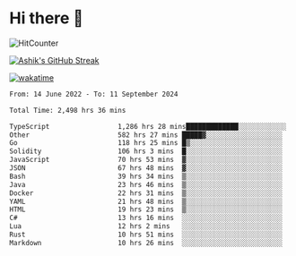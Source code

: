 # Hi there 👋

![HitCounter](https://hits.seeyoufarm.com/api/count/incr/badge.svg?url=https%3A%2F%2Fgithub.com%2Fashrhmn1212%2Fhit-counter)

<!-- ![Contribution Graph](https://github-readme-activity-graph.cyclic.app/graph?username=ashrhmn) -->


<!-- [![Top Langs](https://github-readme-stats.vercel.app/api/top-langs/?username=ashrhmn&layout=compact&theme=synthwave&langs_count=10&card_width=445)](https://github.com/anuraghazra/github-readme-stats) -->

[![Ashik's GitHub Streak](https://github-readme-streak-stats.herokuapp.com/?user=ashrhmn&theme=blood&fire=DD7F1C&background=151515&dates=9f9f9f&border=DD2727)](https://git.io/streak-stats)

<!-- ![Ashik's GitHub stats](https://github-readme-stats.vercel.app/api/?username=ashrhmn&show_icons=true&title_color=fff&icon_color=79ff97&text_color=9f9f9f&bg_color=151515) -->

[![wakatime](https://wakatime.com/badge/user/3df86613-ba63-4631-8e65-0ff18e7becad.svg)](https://wakatime.com/@3df86613-ba63-4631-8e65-0ff18e7becad)

<!--START_SECTION:waka-->

```txt
From: 14 June 2022 - To: 11 September 2024

Total Time: 2,498 hrs 36 mins

TypeScript                 1,286 hrs 28 mins█████████████░░░░░░░░░░░░   51.49 %
Other                      582 hrs 27 mins █████▓░░░░░░░░░░░░░░░░░░░   23.31 %
Go                         118 hrs 25 mins █▒░░░░░░░░░░░░░░░░░░░░░░░   04.74 %
Solidity                   106 hrs 3 mins  █░░░░░░░░░░░░░░░░░░░░░░░░   04.25 %
JavaScript                 70 hrs 53 mins  ▓░░░░░░░░░░░░░░░░░░░░░░░░   02.84 %
JSON                       67 hrs 48 mins  ▓░░░░░░░░░░░░░░░░░░░░░░░░   02.71 %
Bash                       39 hrs 34 mins  ▒░░░░░░░░░░░░░░░░░░░░░░░░   01.58 %
Java                       23 hrs 46 mins  ▒░░░░░░░░░░░░░░░░░░░░░░░░   00.95 %
Docker                     22 hrs 31 mins  ▒░░░░░░░░░░░░░░░░░░░░░░░░   00.90 %
YAML                       21 hrs 48 mins  ▒░░░░░░░░░░░░░░░░░░░░░░░░   00.87 %
HTML                       19 hrs 23 mins  ▒░░░░░░░░░░░░░░░░░░░░░░░░   00.78 %
C#                         13 hrs 16 mins  ░░░░░░░░░░░░░░░░░░░░░░░░░   00.53 %
Lua                        12 hrs 2 mins   ░░░░░░░░░░░░░░░░░░░░░░░░░   00.48 %
Rust                       10 hrs 51 mins  ░░░░░░░░░░░░░░░░░░░░░░░░░   00.43 %
Markdown                   10 hrs 26 mins  ░░░░░░░░░░░░░░░░░░░░░░░░░   00.42 %
```

<!--END_SECTION:waka-->


<!--### Most Used Languages
<img src="https://wakatime.com/share/@ashrhmn/24ecb986-5bf8-4607-af7f-0aab08908d8c.png" />

### Favourite Tools
<img src="https://wakatime.com/share/@ashrhmn/f4e08015-f3bc-460a-9228-95a3ba11c604.png" />-->
